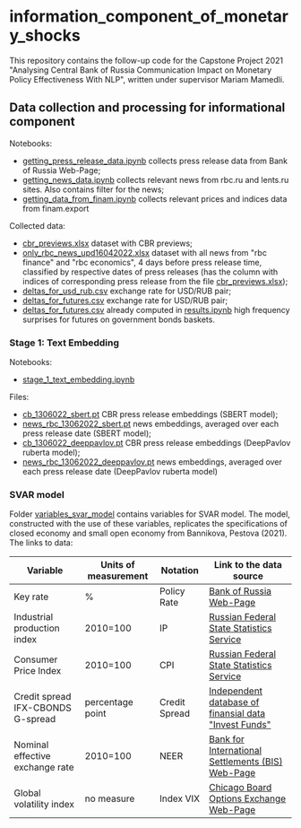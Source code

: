 # information_component_of_monetary_shocks
This repository contains the follow-up code for the Capstone Project 2021 "Analysing Central Bank of Russia Communication Impact on Monetary Policy Effectiveness With NLP", written under supervisor Mariam Mamedli.

## Data collection and processing for informational component
Notebooks:
* [getting_press_release_data.ipynb](https://github.com/tssorokina/information_component_of_monetary_shocks/blob/main/getting_press_release_data.ipynb) collects press release data from Bank of Russia Web-Page;
* [getting_news_data.ipynb](https://github.com/tssorokina/information_component_of_monetary_shocks/blob/main/getting_news_data.ipynb) collects relevant news from rbc.ru and lents.ru sites. Also contains filter for the news;
* [getting_data_from_finam.ipynb](https://github.com/tssorokina/information_component_of_monetary_shocks/blob/main/getting_data_from_finam.ipynb) collects relevant prices and indices data from finam.export


Collected data:
* [cbr_previews.xlsx](https://github.com/tssorokina/information_component_of_monetary_shocks/blob/main/cbr_previews.xlsx) dataset with CBR previews;
* [only_rbc_news_upd16042022.xlsx](https://github.com/tssorokina/information_component_of_monetary_shocks/blob/main/only_rbc_news_upd16042022.xlsx) dataset with all news from "rbc finance" and "rbc economics", 4 days before press release time, classified by respective dates of press releases (has the column with indices of corresponding press release from the file [cbr_previews.xlsx](https://github.com/tssorokina/information_component_of_monetary_shocks/blob/main/cbr_previews.xlsx));
* [deltas_for_usd_rub.csv](https://github.com/tssorokina/information_component_of_monetary_shocks/blob/main/deltas_for_usd_rub.csv) exchange rate for USD/RUB pair;
* [deltas_for_futures.csv](https://github.com/tssorokina/information_component_of_monetary_shocks/blob/main/deltas_for_futures.csv) exchange rate for USD/RUB pair;
* [deltas_for_futures.csv](https://github.com/tssorokina/information_component_of_monetary_shocks/blob/main/deltas_for_futures.csv) already computed in [results.ipynb]() high frequency surprises for futures on government bonds baskets.

### Stage 1: Text Embedding
Notebooks:
* [stage_1_text_embedding.ipynb](https://github.com/tssorokina/information_component_of_monetary_shocks/blob/main/stage_1_text_embedding.ipynb) 

Files:
* [cb_1306022_sbert.pt](https://github.com/tssorokina/information_component_of_monetary_shocks/blob/main/cb_1306022_sbert.pt) CBR press release embeddings (SBERT model);
* [news_rbc_13062022_sbert.pt](https://github.com/tssorokina/information_component_of_monetary_shocks/blob/main/news_rbc_13062022_sbert.pt) news embeddings, averaged over each press release date  (SBERT model);
* [cb_1306022_deeppavlov.pt](https://github.com/tssorokina/information_component_of_monetary_shocks/blob/main/cb_1306022_deeppavlov.pt) CBR press release embeddings (DeepPavlov ruberta model);
* [news_rbc_13062022_deeppavlov.pt](https://github.com/tssorokina/information_component_of_monetary_shocks/blob/main/news_rbc_13062022_deeppavlov.pt) news embeddings, averaged over each press release date (DeepPavlov ruberta model)


### SVAR model
Folder [variables_svar_model](https://github.com/tssorokina/information_component_of_monetary_shocks/tree/main/variables_svar_model) contains variables for SVAR model. The model, constructed with the use of these variables, replicates the specifications of closed economy and small open economy from Bannikova, Pestova (2021).
The links to data:

Variable | Units of measurement | Notation | Link to the data source
--- | --- | --- | --- 
Key rate | % | Policy Rate | [Bank of Russia Web-Page](https://www.cbr.ru/eng/hd_base/KeyRate/)
Industrial production index | 2010=100 | IP | [Russian Federal State Statistics Service](https://rosstat.gov.ru/compendium/document/50802)
Consumer Price Index | 2010=100 | CPI | [Russian Federal State Statistics Service](https://rosstat.gov.ru/compendium/document/50802)
Credit spread IFX-CBONDS G-spread | percentage point | Credit Spread | [Independent database of finansial data "Invest Funds"](https://investfunds.ru/indexes/22185/)
Nominal effective exchange rate | 2010=100 | NEER | [Bank for International Settlements (BIS) Web-Page](https://stats.bis.org/statx/srs/tseries/EER/M.N.B.RU?t=i1&p=201909&m=B&c=&o=w:201902.202002,s:line)
Global volatility index | no measure | Index VIX | [Chicago Board Options Exchange Web-Page](https://www.cboe.com/tradable_products/vix/vix_historical_data/)
